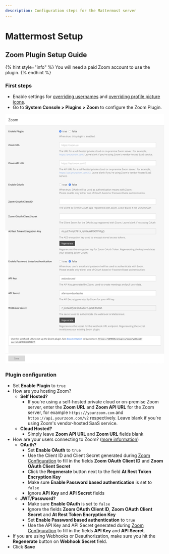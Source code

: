 ```yaml
---
description: Configuration steps for the Mattermost server
---
```


# Mattermost Setup

## Zoom Plugin Setup Guide

{% hint style="info" %}
You will need a paid Zoom account to use the plugin.
{% endhint %}

### First steps

* Enable settings for [overriding usernames](https://docs.mattermost.com/administration/config-settings.html#enable-integrations-to-override-usernames) and [overriding profile picture icons](https://docs.mattermost.com/administration/config-settings.html#enable-integrations-to-override-profile-picture-icons).
* Go to **System Console &gt; Plugins &gt; Zoom** to configure the Zoom Plugin.

![](../.gitbook/assets/image%20%281%29.png)

### Plugin configuration

* Set **Enable Plugin** to `true`
* How are you hosting Zoom?
  * **Self Hosted?**
    * If you're using a self-hosted private cloud or on-premise Zoom server, enter the **Zoom URL** and **Zoom API URL** for the Zoom server, for example `https://yourzoom.com` and `https://api.yourzoom.com/v2` respectively. Leave blank if you're using Zoom's vendor-hosted SaaS service.
  * **Cloud Hosted?**
    * Simply leave **Zoom API URL** and **Zoom URL** fields blank
* How are your users connecting to Zoom? \([more information](zoom-configuration/)\)
  * **OAuth?**
    * Set **Enable OAuth** to `true`
    * Use the Client ID and Client Secret generated during [Zoom Configuration](zoom-configuration/zoom-setup-oauth.md) to fill in the fields **Zoom OAuth Client ID** and **Zoom OAuth Client Secret**
    * Click the **Regenerate** button next to the field **At Rest Token Encryption Key**
    * Make sure **Enable Password based authentication** is set to `false`
    * Ignore **API Key** and **API Secret** fields
  * **JWT/Password?**
    * Make sure **Enable OAuth** is set to `false`
    * Ignore the fields **Zoom OAuth Client ID**, **Zoom OAuth Client Secret** and **At Rest Token Encryption Key**
    * Set **Enable Password based authentication** to `true`
    * Use the API Key and API Secret generated during [Zoom Configuration](zoom-configuration/zoom-setup-jwt.md) to fill in the fields **API Key** and **API Secret**.
* If you are using Webhooks or Deauthorization, make sure you hit the **Regenerate** button on **Webhook Secret** field.
* Click **Save**

